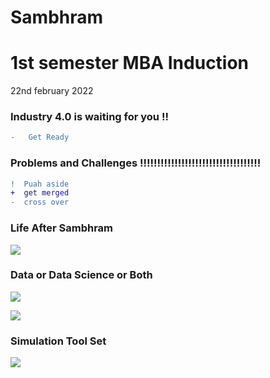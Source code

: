 # Sambhram

# 1st semester MBA Induction 

22nd february 2022 

### Industry 4.0 is waiting for you !!

```diff
-   Get Ready
```
### Problems and Challenges !!!!!!!!!!!!!!!!!!!!!!!!!!!!!!!!!!!

```diff
!  Puah aside 
+  get merged
-  cross over
```

### Life After Sambhram

[![](https://mermaid.ink/img/pako:eNp1kD8LgzAQxb9KuFmXjhm6tKUUurkGymnOKs0fibEg4ndv1LQo0huOu_d7b7gboLCSgEPr0dO5xqdDnb4PwjDG5sZYhjqvgszS9MhOVjdo-ojiNoG7LVBt5TlwVTb_gcU16zcjazQPje5Ffo-X2Aovwv_oiu-y24IENDmNtQx3DxMX4CvSJICHUVKJnfIChBmDtWtk-MxF1t464CWqlhLAztusNwVw7zr6muL7omv8ALpibQo)](https://mermaid-js.github.io/mermaid-live-editor/edit/#pako:eNp1kD8LgzAQxb9KuFmXjhm6tKUUurkGymnOKs0fibEg4ndv1LQo0huOu_d7b7gboLCSgEPr0dO5xqdDnb4PwjDG5sZYhjqvgszS9MhOVjdo-ojiNoG7LVBt5TlwVTb_gcU16zcjazQPje5Ffo-X2Aovwv_oiu-y24IENDmNtQx3DxMX4CvSJICHUVKJnfIChBmDtWtk-MxF1t464CWqlhLAztusNwVw7zr6muL7omv8ALpibQo)

### Data or Data Science or Both

[![](https://mermaid.ink/img/pako:eNqNkcFOwzAMhl_Fywmk7QVymIQooElshw2JSy6mcbtorT3cBAlNe3eS0W1wQfiS2P5-K_l9MLV4MtYM9J6Ia6oCtoq94wojzuZzKCds6lCaYOFuAcgeKiLawzOhcuD2m75QWbZExpYUsmLBDempfpMGygNuHXcie6g0fBAEhijwmGJScgw5Ru11ioVN6FOHkaAZOWLveCW5oqHdRpDmorOwxhiEsYO4lZS7w-T3A_Pkn6m9X61gmW3o_sbW_8Ou1NmEWfHxhbC3wm-C6mFSwnGpzS4m21fR3cndJ2LS8t2Rc2ympiftMfi8q0PxyZm4pZ6csfnqqcHURWccHzOa9j6rH3yIosY22A00NZiibD65NjZqojM07nukjl-k0LL2)](https://mermaid-js.github.io/mermaid-live-editor/edit/#pako:eNqNkcFOwzAMhl_Fywmk7QVymIQooElshw2JSy6mcbtorT3cBAlNe3eS0W1wQfiS2P5-K_l9MLV4MtYM9J6Ia6oCtoq94wojzuZzKCds6lCaYOFuAcgeKiLawzOhcuD2m75QWbZExpYUsmLBDempfpMGygNuHXcie6g0fBAEhijwmGJScgw5Ru11ioVN6FOHkaAZOWLveCW5oqHdRpDmorOwxhiEsYO4lZS7w-T3A_Pkn6m9X61gmW3o_sbW_8Ou1NmEWfHxhbC3wm-C6mFSwnGpzS4m21fR3cndJ2LS8t2Rc2ympiftMfi8q0PxyZm4pZ6csfnqqcHURWccHzOa9j6rH3yIosY22A00NZiibD65NjZqojM07nukjl-k0LL2)


[![](https://mermaid.ink/img/pako:eNpdkLFqAzEMhl9FaM5SShdvaS9Dh0Dg1luErbQqtlxsOXCEvHt9vVyg9WT-75N_5Cv6HBgdAnzlVpTnSaEfE4sMR7JPTmTiKcKxi3Gllb1JVhits7riU8mea10FgFcumluM4uDFwf79kYvmJN138NzzcBHPGztlqbU_6-BpGdn9wVvnMCul38ZxrsZpGx6k-sLGcLiw2r_Wt6wm2nKrcC9-INxh4pJIQv-F65JOuGzNE7p-DXymFm3CSW9dbd-BjA9BLBd0Z4qVd0jN8jirR2el8SYNQh-F0t26_QAhDXNM)](https://mermaid-js.github.io/mermaid-live-editor/edit/#pako:eNpdkLFqAzEMhl9FaM5SShdvaS9Dh0Dg1luErbQqtlxsOXCEvHt9vVyg9WT-75N_5Cv6HBgdAnzlVpTnSaEfE4sMR7JPTmTiKcKxi3Gllb1JVhits7riU8mea10FgFcumluM4uDFwf79kYvmJN138NzzcBHPGztlqbU_6-BpGdn9wVvnMCul38ZxrsZpGx6k-sLGcLiw2r_Wt6wm2nKrcC9-INxh4pJIQv-F65JOuGzNE7p-DXymFm3CSW9dbd-BjA9BLBd0Z4qVd0jN8jirR2el8SYNQh-F0t26_QAhDXNM)


### Simulation Tool Set 
[![](https://mermaid.ink/img/pako:eNo9jrEOwjAMRH_F8tyhCFgyw4gYgpiymMbQiCSugjOgin8nIMpNZ70nnWccxDManAKDBo0MYEOqkTRIhpNIBMvqMrQ4PE6cwUotAzsEA5u-X9CZs5cCUYY7-y9cbf_wQJ4htMNSuoyF0ldY__gS7DBxSRR8e2j-MIc6cmpbplXPV6pRHbr8amqdPCnvfVApaK4UH9whVRX7zAMaLZUXaRfo1kZ_1usN0WhMhw)](https://mermaid-js.github.io/mermaid-live-editor/edit/#pako:eNo9jrEOwjAMRH_F8tyhCFgyw4gYgpiymMbQiCSugjOgin8nIMpNZ70nnWccxDManAKDBo0MYEOqkTRIhpNIBMvqMrQ4PE6cwUotAzsEA5u-X9CZs5cCUYY7-y9cbf_wQJ4htMNSuoyF0ldY__gS7DBxSRR8e2j-MIc6cmpbplXPV6pRHbr8amqdPCnvfVApaK4UH9whVRX7zAMaLZUXaRfo1kZ_1usN0WhMhw)





